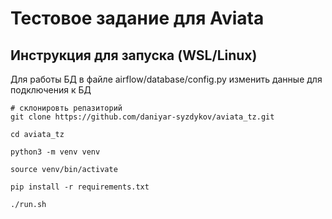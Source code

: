 # Тестовое задание для Aviata

## Инструкция для запуска (WSL/Linux)

Для работы БД в файле airflow/database/config.py изменить данные для подключения к БД


```
# склонировть репазиторий
git clone https://github.com/daniyar-syzdykov/aviata_tz.git

cd aviata_tz

python3 -m venv venv

source venv/bin/activate

pip install -r requirements.txt

./run.sh
```